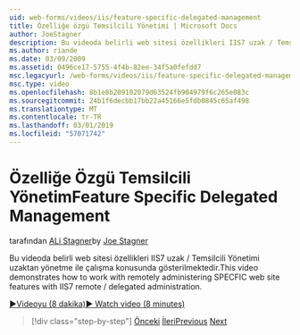 ```yaml
---
uid: web-forms/videos/iis/feature-specific-delegated-management
title: Özelliğe özgü Temsilcili Yönetimi | Microsoft Docs
author: JoeStagner
description: Bu videoda belirli web sitesi özellikleri IIS7 uzak / Temsilcili Yönetimi uzaktan yönetme ile çalışma konusunda gösterilmektedir.
ms.author: riande
ms.date: 03/09/2009
ms.assetid: 0496ce17-5755-4f4b-82ee-34f5a0fefdd7
msc.legacyurl: /web-forms/videos/iis/feature-specific-delegated-management
msc.type: video
ms.openlocfilehash: 8b1e8b209102079d63524fb904979f6c265e083c
ms.sourcegitcommit: 24b1f6decbb17bb22a45166e5fdb0845c65af498
ms.translationtype: MT
ms.contentlocale: tr-TR
ms.lasthandoff: 03/01/2019
ms.locfileid: "57071742"
---
```

<a name="feature-specific-delegated-management"></a><span data-ttu-id="1d42f-103">Özelliğe Özgü Temsilcili Yönetim</span><span class="sxs-lookup"><span data-stu-id="1d42f-103">Feature Specific Delegated Management</span></span>
====================
<span data-ttu-id="1d42f-104">tarafından [ALi Stagner](https://github.com/JoeStagner)</span><span class="sxs-lookup"><span data-stu-id="1d42f-104">by [Joe Stagner](https://github.com/JoeStagner)</span></span>

<span data-ttu-id="1d42f-105">Bu videoda belirli web sitesi özellikleri IIS7 uzak / Temsilcili Yönetimi uzaktan yönetme ile çalışma konusunda gösterilmektedir.</span><span class="sxs-lookup"><span data-stu-id="1d42f-105">This video demonstrates how to work with remotely administering SPECFIC web site features with IIS7 remote / delegated administration.</span></span>

[<span data-ttu-id="1d42f-106">&#9654;Videoyu (8 dakika)</span><span class="sxs-lookup"><span data-stu-id="1d42f-106">&#9654; Watch video (8 minutes)</span></span>](https://channel9.msdn.com/Blogs/ASP-NET-Site-Videos/feature-specific-delegated-management)

> [!div class="step-by-step"]
> <span data-ttu-id="1d42f-107">[Önceki](working-with-iis7-deligated-admin.md)
> [İleri](troubleshooting-production-aspnet-apps.md)</span><span class="sxs-lookup"><span data-stu-id="1d42f-107">[Previous](working-with-iis7-deligated-admin.md)
[Next](troubleshooting-production-aspnet-apps.md)</span></span>
